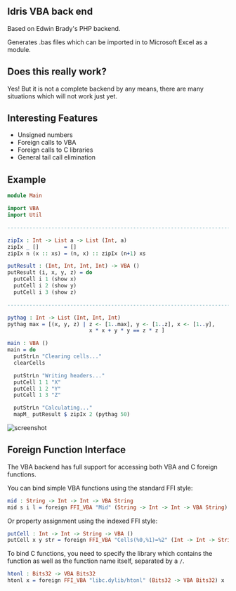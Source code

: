 Idris VBA back end
------------------

Based on Edwin Brady's PHP backend.

Generates .bas files which can be imported in to Microsoft Excel as a
module.

## Does this really work?

Yes! But it is not a complete backend by any means, there are many
situations which will not work just yet.

## Interesting Features

- Unsigned numbers
- Foreign calls to VBA
- Foreign calls to C libraries
- General tail call elimination

## Example

```idris
module Main

import VBA
import Util

------------------------------------------------------------------------

zipIx : Int -> List a -> List (Int, a)
zipIx _ []        = []
zipIx n (x :: xs) = (n, x) :: zipIx (n+1) xs

putResult : (Int, Int, Int, Int) -> VBA ()
putResult (i, x, y, z) = do
  putCell i 1 (show x)
  putCell i 2 (show y)
  putCell i 3 (show z)

------------------------------------------------------------------------

pythag : Int -> List (Int, Int, Int)
pythag max = [(x, y, z) | z <- [1..max], y <- [1..z], x <- [1..y],
                          x * x + y * y == z * z ]

main : VBA ()
main = do
  putStrLn "Clearing cells..."
  clearCells

  putStrLn "Writing headers..."
  putCell 1 1 "X"
  putCell 1 2 "Y"
  putCell 1 3 "Z"

  putStrLn "Calculating..."
  mapM_ putResult $ zipIx 2 (pythag 50)
```

![screenshot](https://github.com/jystic/idris-vba/raw/master/screenshot.png)

## Foreign Function Interface

The VBA backend has full support for accessing both VBA and C foreign
functions.

You can bind simple VBA functions using the standard FFI style:

```idris
mid : String -> Int -> Int -> VBA String
mid s i l = foreign FFI_VBA "Mid" (String -> Int -> Int -> VBA String) s i l
```

Or property assignment using the indexed FFI style:

```idris
putCell : Int -> Int -> String -> VBA ()
putCell x y str = foreign FFI_VBA "Cells(%0,%1)=%2" (Int -> Int -> String -> VBA ()) x y str
```

To bind C functions, you need to specify the library which contains the
function as well as the function name itself, separated by a `/`.

```idris
htonl : Bits32 -> VBA Bits32
htonl x = foreign FFI_VBA "libc.dylib/htonl" (Bits32 -> VBA Bits32) x
```
